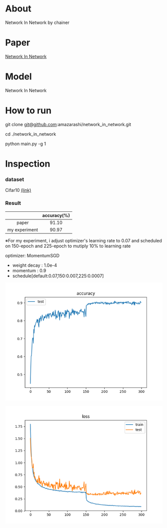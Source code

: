# About

Network In Network by chainer

# Paper

[Network In Network](https://arxiv.org/abs/1312.4400)

# Model

Network In Network

# How to run

git clone git@github.com:amazarashi/network_in_network.git

cd ./network_in_network

python main.py -g 1

# Inspection

### dataset
Cifar10 [(link)](https://www.cs.toronto.edu/~kriz/cifar.html)

### Result

|             | accuracy(%) |
|:-----------:|:------------:|
| paper       |        91.10 |
| my experiment |        90.97 |


※For my experiment, i adjust optimizer's learning rate to 0.07
and scheduled on 150-epoch and 225-epoch to mutiply 10%  to learning rate

optimizer: MomentumSGD
  - weight decay : 1.0e-4
  - momentum : 0.9
  - schedule[default:0.07,150:0.007,225:0.0007]


![accuracy](https://github.com/amazarashi/network_in_network/blob/develop/result/accuracy.png "accuracy")

![loss](https://github.com/amazarashi/network_in_network/blob/develop/result/loss.png "loss")
